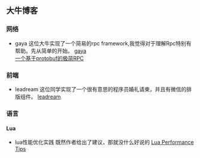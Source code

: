## 大牛博客

### 网络

- gaya
这位大牛实现了一个简易的rpc framework,我觉得对于理解Rpc特别有帮助。先从简单的开始。
[gaya](https://github.com/goyas)<br>
[一个基于protobuf的极简RPC](https://www.lagou.com/lgeduarticle/43689.html)

### 前端

- leadream
这位同学实现了一个很有意思的程序员婚礼请柬，并且有微信的排版组件。
[leadream](https://github.com/leadream)

### 语言

#### Lua

- lua性能优化实践
既然作者给出了建议，那就没什么好说的
[Lua Performance Tips](http://www.lua.org/gems/sample.pdf)

